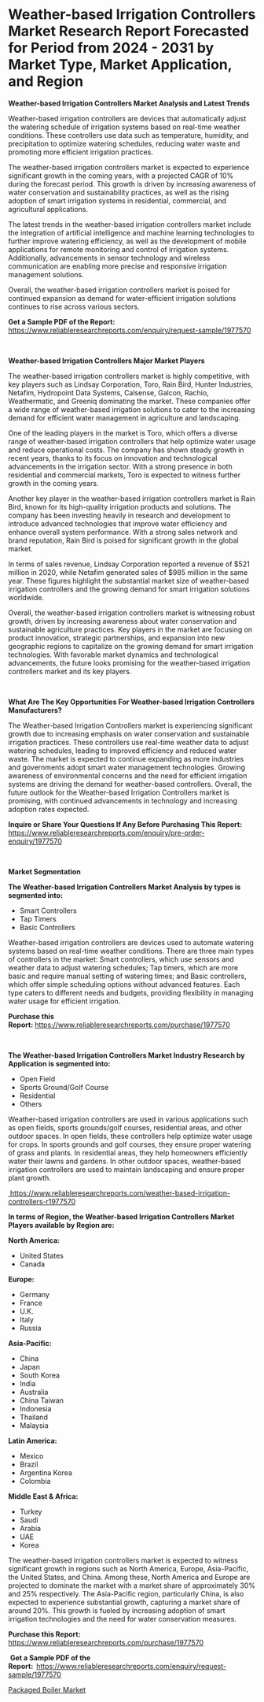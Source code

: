 <p><h1>Weather-based Irrigation Controllers Market Research Report Forecasted for Period from 2024 -  2031 by Market Type, Market Application, and Region</h1></p><p><strong>Weather-based Irrigation Controllers Market Analysis and Latest Trends</strong></p>
<p><p>Weather-based irrigation controllers are devices that automatically adjust the watering schedule of irrigation systems based on real-time weather conditions. These controllers use data such as temperature, humidity, and precipitation to optimize watering schedules, reducing water waste and promoting more efficient irrigation practices.</p><p>The weather-based irrigation controllers market is expected to experience significant growth in the coming years, with a projected CAGR of 10% during the forecast period. This growth is driven by increasing awareness of water conservation and sustainability practices, as well as the rising adoption of smart irrigation systems in residential, commercial, and agricultural applications.</p><p>The latest trends in the weather-based irrigation controllers market include the integration of artificial intelligence and machine learning technologies to further improve watering efficiency, as well as the development of mobile applications for remote monitoring and control of irrigation systems. Additionally, advancements in sensor technology and wireless communication are enabling more precise and responsive irrigation management solutions.</p><p>Overall, the weather-based irrigation controllers market is poised for continued expansion as demand for water-efficient irrigation solutions continues to rise across various sectors.</p></p>
<p><strong>Get a Sample PDF of the Report:&nbsp;</strong> <a href="https://www.reliableresearchreports.com/enquiry/request-sample/1977570">https://www.reliableresearchreports.com/enquiry/request-sample/1977570</a></p>
<p>&nbsp;</p>
<p><strong>Weather-based Irrigation Controllers Major Market Players</strong></p>
<p><p>The weather-based irrigation controllers market is highly competitive, with key players such as Lindsay Corporation, Toro, Rain Bird, Hunter Industries, Netafim, Hydropoint Data Systems, Calsense, Galcon, Rachio, Weathermatic, and Greeniq dominating the market. These companies offer a wide range of weather-based irrigation solutions to cater to the increasing demand for efficient water management in agriculture and landscaping.</p><p>One of the leading players in the market is Toro, which offers a diverse range of weather-based irrigation controllers that help optimize water usage and reduce operational costs. The company has shown steady growth in recent years, thanks to its focus on innovation and technological advancements in the irrigation sector. With a strong presence in both residential and commercial markets, Toro is expected to witness further growth in the coming years.</p><p>Another key player in the weather-based irrigation controllers market is Rain Bird, known for its high-quality irrigation products and solutions. The company has been investing heavily in research and development to introduce advanced technologies that improve water efficiency and enhance overall system performance. With a strong sales network and brand reputation, Rain Bird is poised for significant growth in the global market.</p><p>In terms of sales revenue, Lindsay Corporation reported a revenue of $521 million in 2020, while Netafim generated sales of $985 million in the same year. These figures highlight the substantial market size of weather-based irrigation controllers and the growing demand for smart irrigation solutions worldwide.</p><p>Overall, the weather-based irrigation controllers market is witnessing robust growth, driven by increasing awareness about water conservation and sustainable agriculture practices. Key players in the market are focusing on product innovation, strategic partnerships, and expansion into new geographic regions to capitalize on the growing demand for smart irrigation technologies. With favorable market dynamics and technological advancements, the future looks promising for the weather-based irrigation controllers market and its key players.</p></p>
<p>&nbsp;</p>
<p><strong>What Are The Key Opportunities For Weather-based Irrigation Controllers Manufacturers?</strong></p>
<p><p>The Weather-based Irrigation Controllers market is experiencing significant growth due to increasing emphasis on water conservation and sustainable irrigation practices. These controllers use real-time weather data to adjust watering schedules, leading to improved efficiency and reduced water waste. The market is expected to continue expanding as more industries and governments adopt smart water management technologies. Growing awareness of environmental concerns and the need for efficient irrigation systems are driving the demand for weather-based controllers. Overall, the future outlook for the Weather-based Irrigation Controllers market is promising, with continued advancements in technology and increasing adoption rates expected.</p></p>
<p><strong>Inquire or Share Your Questions If Any Before Purchasing This Report:</strong> <a href="https://www.reliableresearchreports.com/enquiry/pre-order-enquiry/1977570">https://www.reliableresearchreports.com/enquiry/pre-order-enquiry/1977570</a></p>
<p>&nbsp;</p>
<p><strong>Market Segmentation</strong></p>
<p><strong>The Weather-based Irrigation Controllers Market Analysis by types is segmented into:</strong></p>
<p><ul><li>Smart Controllers</li><li>Tap Timers</li><li>Basic Controllers</li></ul></p>
<p><p>Weather-based irrigation controllers are devices used to automate watering systems based on real-time weather conditions. There are three main types of controllers in the market: Smart controllers, which use sensors and weather data to adjust watering schedules; Tap timers, which are more basic and require manual setting of watering times; and Basic controllers, which offer simple scheduling options without advanced features. Each type caters to different needs and budgets, providing flexibility in managing water usage for efficient irrigation.</p></p>
<p><strong>Purchase this Report:&nbsp;</strong><a href="https://www.reliableresearchreports.com/purchase/1977570">https://www.reliableresearchreports.com/purchase/1977570</a></p>
<p>&nbsp;</p>
<p><strong>The Weather-based Irrigation Controllers Market Industry Research by Application is segmented into:</strong></p>
<p><ul><li>Open Field</li><li>Sports Ground/Golf Course</li><li>Residential</li><li>Others</li></ul></p>
<p><p>Weather-based irrigation controllers are used in various applications such as open fields, sports grounds/golf courses, residential areas, and other outdoor spaces. In open fields, these controllers help optimize water usage for crops. In sports grounds and golf courses, they ensure proper watering of grass and plants. In residential areas, they help homeowners efficiently water their lawns and gardens. In other outdoor spaces, weather-based irrigation controllers are used to maintain landscaping and ensure proper plant growth.</p></p>
<p><a href="https://www.reliableresearchreports.com/weather-based-irrigation-controllers-r1977570">&nbsp;https://www.reliableresearchreports.com/weather-based-irrigation-controllers-r1977570</a></p>
<p><strong>In terms of Region, the Weather-based Irrigation Controllers Market Players available by Region are:</strong></p>
<p>
    <p> <strong> North America: </strong>
        <ul>
            <li>United States</li>
            <li>Canada</li>
        </ul>
        </p> 
    <p> <strong> Europe: </strong>
        <ul>
            <li>Germany</li>
            <li>France</li>
            <li>U.K.</li>
            <li>Italy</li>
            <li>Russia</li>
        </ul>
        </p> 
    <p> <strong> Asia-Pacific: </strong>
        <ul>
            <li>China</li>
            <li>Japan</li>
            <li>South Korea</li>
            <li>India</li>
            <li>Australia</li>
            <li>China Taiwan</li>
            <li>Indonesia</li>
            <li>Thailand</li>
            <li>Malaysia</li>
        </ul>
        </p> 
    <p> <strong> Latin America: </strong>
        <ul>
            <li>Mexico</li>
            <li>Brazil</li>
            <li>Argentina Korea</li>
            <li>Colombia</li>
        </ul>
        </p> 
    <p> <strong> Middle East & Africa: </strong>
        <ul>
            <li>Turkey</li>
            <li>Saudi</li>
            <li>Arabia</li>
            <li>UAE</li>
            <li>Korea</li>
        </ul>
    </p>
    </p>
<p><p>The weather-based irrigation controllers market is expected to witness significant growth in regions such as North America, Europe, Asia-Pacific, the United States, and China. Among these, North America and Europe are projected to dominate the market with a market share of approximately 30% and 25% respectively. The Asia-Pacific region, particularly China, is also expected to experience substantial growth, capturing a market share of around 20%. This growth is fueled by increasing adoption of smart irrigation technologies and the need for water conservation measures.</p></p>
<p><strong>Purchase this Report: </strong><a href="https://www.reliableresearchreports.com/purchase/1977570">https://www.reliableresearchreports.com/purchase/1977570</a></p>
<p>&nbsp;<strong>Get a Sample PDF of the Report:&nbsp;&nbsp;</strong><a href="https://www.reliableresearchreports.com/enquiry/request-sample/1977570">https://www.reliableresearchreports.com/enquiry/request-sample/1977570</a></p>
<p><strong></strong></p>
<p><p><a href="https://github.com/niyotibauri9/Market-Research-Report-List-1/blob/main/packaged-boiler-market.md">Packaged Boiler Market</a></p></p>